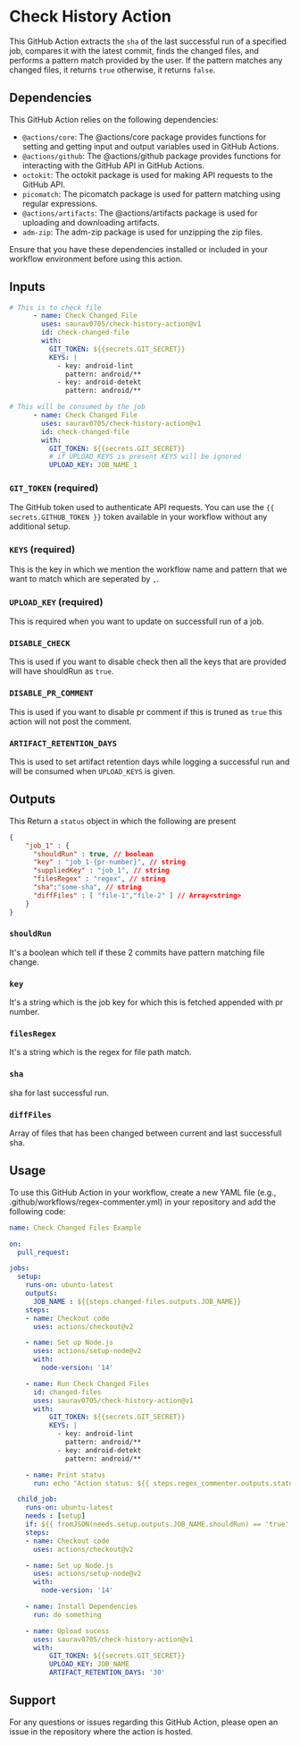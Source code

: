 # Check History Action

This GitHub Action extracts the `sha` of the last successful run of a specified job, compares it with the latest commit, finds the changed files, and performs a pattern match provided by the user. If the pattern matches any changed files, it returns `true` otherwise, it returns `false`.

## Dependencies

This GitHub Action relies on the following dependencies:

- `@actions/core`: The @actions/core package provides functions for setting and getting input and output variables used in GitHub Actions.
- `@actions/github`: The @actions/github package provides functions for interacting with the GitHub API in GitHub Actions.
- `octokit`: The octokit package is used for making API requests to the GitHub API.
- `picomatch`: The picomatch package is used for pattern matching using regular expressions.
- `@actions/artifacts`: The @actions/artifacts package is used for uploading and downloading artifacts.
- `adm-zip`: The adm-zip package is used for unzipping the zip files.

Ensure that you have these dependencies installed or included in your workflow environment before using this action.

## Inputs

```yaml
# This is to check file
      - name: Check Changed File
        uses: saurav0705/check-history-action@v1
        id: check-changed-file
        with:
          GIT_TOKEN: ${{secrets.GIT_SECRET}}
          KEYS: |
            - key: android-lint
              pattern: android/**
            - key: android-detekt
              pattern: android/**

# This will be consumed by the job
      - name: Check Changed File
        uses: saurav0705/check-history-action@v1
        id: check-changed-file
        with:
          GIT_TOKEN: ${{secrets.GIT_SECRET}}
          # if UPLOAD_KEYS is present KEYS will be ignored
          UPLOAD_KEY: JOB_NAME_1
```

### `GIT_TOKEN` (required)

The GitHub token used to authenticate API requests. You can use the `{{ secrets.GITHUB_TOKEN }}` token available in your workflow without any additional setup.

### `KEYS` (required)
This is the key in which we mention the workflow name and pattern that we want to match which are seperated by `,`.

### `UPLOAD_KEY` (required)
This is required when you want to update on successfull run of a job.

### `DISABLE_CHECK` 
This is used if you want to disable check then all the keys that are provided will have shouldRun as `true`.

### `DISABLE_PR_COMMENT` 
This is used if you want to disable pr comment if this is truned as `true` this action will not post the comment.

### `ARTIFACT_RETENTION_DAYS` 
This is used to set artifact retention days while logging a successful run and will be consumed when `UPLOAD_KEYS` is given.

## Outputs

This Return a `status` object in which the following are present

```json
{
    "job_1" : {
      "shouldRun" : true, // boolean
      "key" : "job_1-{pr-number}", // string
      "suppliedKey" : "job_1", // string
      "filesRegex" : "regex", // string
      "sha":"some-sha", // string
      "diffFiles" : [ "file-1","file-2" ] // Array<string>
    }
}
```

### `shouldRun`
It's a boolean which tell if these 2 commits have pattern matching file change.

### `key`
It's a string which is the job key for which this is fetched appended with pr number.

### `filesRegex`
It's a string which is the regex for file path match.

### `sha`
sha for last successful run.

### `diffFiles`
Array of files that has been changed between current and last successfull sha.


## Usage

To use this GitHub Action in your workflow, create a new YAML file (e.g., .github/workflows/regex-commenter.yml) in your repository and add the following code:

```yaml
name: Check Changed Files Example

on:
  pull_request:

jobs:
  setup:
    runs-on: ubuntu-latest
    outputs:
      JOB_NAME : ${{steps.changed-files.outputs.JOB_NAME}} 
    steps:
    - name: Checkout code
      uses: actions/checkout@v2

    - name: Set up Node.js
      uses: actions/setup-node@v2
      with:
        node-version: '14'

    - name: Run Check Changed Files
      id: changed-files
      uses: saurav0705/check-history-action@v1
      with:
          GIT_TOKEN: ${{secrets.GIT_SECRET}}
          KEYS: |
            - key: android-lint
              pattern: android/**
            - key: android-detekt
              pattern: android/**

    - name: Print status
      run: echo "Action status: ${{ steps.regex_commenter.outputs.status }}"

  child_job:
    runs-on: ubuntu-latest
    needs : [setup]
    if: ${{ fromJSON(needs.setup.outputs.JOB_NAME.shouldRun) == 'true' }}
    steps:
    - name: Checkout code
      uses: actions/checkout@v2

    - name: Set up Node.js
      uses: actions/setup-node@v2
      with:
        node-version: '14'

    - name: Install Dependencies
      run: do something

    - name: Upload sucess
      uses: saurav0705/check-history-action@v1
      with:
          GIT_TOKEN: ${{secrets.GIT_SECRET}}
          UPLOAD_KEY: JOB_NAME
          ARTIFACT_RETENTION_DAYS: '30'

```


## Support

For any questions or issues regarding this GitHub Action, please open an issue in the repository where the action is hosted.
